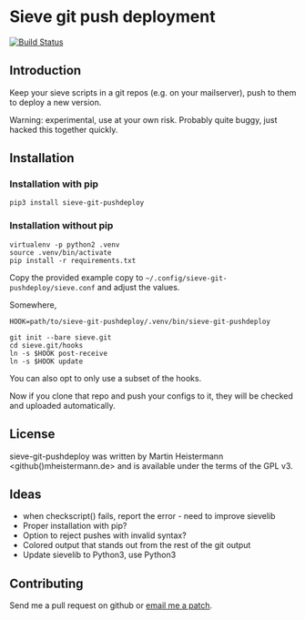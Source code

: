 # Sieve git push deployment
[![Build Status](https://travis-ci.org/mheistermann/sieve-git-pushdeploy.svg?branch=master)](https://travis-ci.org/mheistermann/sieve-git-pushdeploy)

## Introduction

Keep your sieve scripts in a git repos (e.g. on your mailserver), push
to them to deploy a new version.

Warning: experimental, use at your own risk. Probably quite buggy, just hacked
this together quickly.

## Installation

### Installation with pip

```pip3 install sieve-git-pushdeploy```

### Installation without pip

```
virtualenv -p python2 .venv
source .venv/bin/activate
pip install -r requirements.txt
```
Copy the provided example copy to `~/.config/sieve-git-pushdeploy/sieve.conf`
and adjust the values.

Somewhere,
```
HOOK=path/to/sieve-git-pushdeploy/.venv/bin/sieve-git-pushdeploy

git init --bare sieve.git
cd sieve.git/hooks
ln -s $HOOK post-receive
ln -s $HOOK update
```
You can also opt to only use a subset of the hooks.

Now if you clone that repo and push your configs to it, they will be checked
and uploaded automatically.

## License

sieve-git-pushdeploy was written by Martin Heistermann <github()mheistermann.de>
and is available under the terms of the GPL v3.

## Ideas

* when checkscript() fails, report the error - need to improve sievelib
* Proper installation with pip?
* Option to reject pushes with invalid syntax?
* Colored output that stands out from the rest of the git output
* Update sievelib to Python3, use Python3


## Contributing

Send me a pull request on github or [email me a patch](mailto:github[]mheistermann.de).

